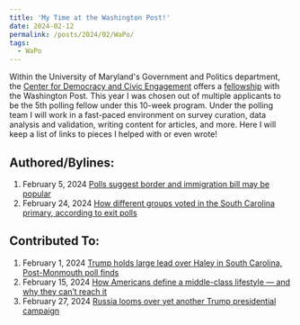 ```yaml
---
title: 'My Time at the Washington Post!'
date: 2024-02-12
permalink: /posts/2024/02/WaPo/
tags:
  - WaPo
---
```


Within the University of Maryland's Government and Politics department, the [Center for Democracy and Civic Engagement](https://cdce.umd.edu/) offers a [fellowship](https://cdce.umd.edu/news/there%E2%80%99s-bsos-team-taking-pulse-american-opinion) with the Washington Post. 
This year I was chosen out of multiple applicants to be the 5th polling fellow under this 10-week program. Under the polling team I will work in a fast-paced environment on survey curation, data analysis and validation, writing content for articles, and more. Here I will keep a list of links to pieces I helped with or even wrote!

## Authored/Bylines: 

1. February 5, 2024 [Polls suggest border and immigration bill may be popular](https://www.washingtonpost.com/politics/2024/02/05/2024-election-campaign-updates/#link-3WPJBBBFOFAAVABK6HZEUQJOIQ)
2. February 24, 2024 [How different groups voted in the South Carolina primary, according to exit polls](https://www.washingtonpost.com/elections/2024/02/24/south-carolina-exit-polls/)

## Contributed To: 

1. February 1, 2024 [Trump holds large lead over Haley in South Carolina, Post-Monmouth poll finds](https://www.washingtonpost.com/politics/2024/02/01/south-carolina-poll-post-monmouth/)
2. February 15, 2024 [How Americans define a middle-class lifestyle — and why they can’t reach it](https://www.washingtonpost.com/business/2024/02/15/middle-class-financial-security/)
3. February 27, 2024 [Russia looms over yet another Trump presidential campaign](https://www.washingtonpost.com/politics/2024/02/26/trump-russia-putin/)

